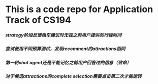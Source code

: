 # This is a code repo for Application Track of CS194

##### strategy阶段反馈租车建议时无视之前用户提供的行程时间

##### 尝试使用不同预算测试，发现recomment的attractions相同

##### 第一轮chat agent还是不能记忆之前用户回答过的信息（致命）

##### 对于候选attractions的complete selection需要点击第二次才能运转
